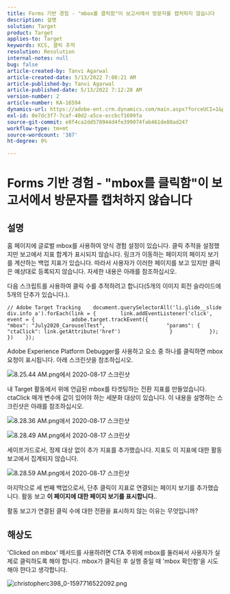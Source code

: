 ```yaml
---
title: Forms 기반 경험 - "mbox를 클릭함"이 보고서에서 방문자를 캡처하지 않습니다
description: 설명
solution: Target
product: Target
applies-to: Target
keywords: KCS, 클릭 추적
resolution: Resolution
internal-notes: null
bug: false
article-created-by: Tanvi Agarwal
article-created-date: 5/13/2022 7:08:21 AM
article-published-by: Tanvi Agarwal
article-published-date: 5/13/2022 7:12:28 AM
version-number: 2
article-number: KA-16594
dynamics-url: https://adobe-ent.crm.dynamics.com/main.aspx?forceUCI=1&pagetype=entityrecord&etn=knowledgearticle&id=590e9573-8bd2-ec11-a7b5-00224809c27a
exl-id: 0e7dc3f7-7caf-40d2-a5ce-eccbcf1699fa
source-git-commit: e8f4ca2dd578944d4fe399074fab461de88ad247
workflow-type: tm+mt
source-wordcount: '387'
ht-degree: 0%

---
```


# Forms 기반 경험 - &quot;mbox를 클릭함&quot;이 보고서에서 방문자를 캡처하지 않습니다

## 설명


홈 페이지에 글로벌 mbox를 사용하여 양식 경험 설정이 있습니다. 클릭 추적을 설정했지만 보고에서 지표 합계가 표시되지 않습니다. 링크가 이동하는 페이지의 페이지 보기를 계산하는 백업 지표가 있습니다. 따라서 사용자가 이러한 페이지를 보고 있지만 클릭은 예상대로 등록되지 않습니다. 자세한 내용은 아래를 참조하십시오.





다음 스크립트를 사용하여 클릭 수를 추적하려고 합니다(5개의 이미지 회전 슬라이드에 5개의 단추가 있습니다.).




```
// Adobe Target Tracking    document.querySelectorAll('li.glide__slide div.info a').forEach(link = {        link.addEventListener('click', event = {            adobe.target.trackEvent({                    "mbox": "July2020_CarouselTest",                    "params": {                    "ctaClick": link.getAttribute('href')                }            });        })    });
```




Adobe Experience Platform Debugger를 사용하고 요소 중 하나를 클릭하면 mbox 요청이 표시됩니다. 아래 스크린샷을 참조하십시오.



![8.25.44 AM.png에서 2020-08-17 스크린샷](https://experienceleaguecommunities.adobe.com/t5/image/serverpage/image-id/26222i8EFBFA8432501D9E/image-size/medium?v=1.0&amp;amp;px=400 "8.25.44 AM.png에서 2020-08-17 스크린샷")



내 Target 활동에서 위에 언급된 mbox를 타겟팅하는 전환 지표를 만들었습니다. ctaClick 매개 변수에 값이 있어야 하는 세분화 대상이 있습니다. 이 내용을 설명하는 스크린샷은 아래를 참조하십시오.



![8.28.36 AM.png에서 2020-08-17 스크린샷](https://experienceleaguecommunities.adobe.com/t5/image/serverpage/image-id/26225i9E8B86819537BB25/image-size/medium?v=1.0&amp;amp;px=400 "8.28.36 AM.png에서 2020-08-17 스크린샷")

![8.28.49 AM.png에서 2020-08-17 스크린샷](https://experienceleaguecommunities.adobe.com/t5/image/serverpage/image-id/26223i6D9AAA0A81236A58/image-size/medium?v=1.0&amp;amp;px=400 "8.28.49 AM.png에서 2020-08-17 스크린샷")







세이프가드로서, 정제 대상 없이 추가 지표를 추가했습니다. 지표도 이 지표에 대한 활동 보고에서 집계되지 않습니다.



![8.28.59 AM.png에서 2020-08-17 스크린샷](https://experienceleaguecommunities.adobe.com/t5/image/serverpage/image-id/26224iFF036B11B2E932FC/image-size/medium?v=1.0&amp;amp;px=400 "8.28.59 AM.png에서 2020-08-17 스크린샷")



마지막으로 세 번째 백업으로서, 단추 클릭이 지표로 연결되는 페이지 보기를 추가했습니다. 활동 보고 <b>이 페이지에 대한 페이지 보기를 표시합니다.</b>.



활동 보고가 연결된 클릭 수에 대한 전환을 표시하지 않는 이유는 무엇입니까?


## 해상도




&#39;Clicked on mbox&#39; 메서드를 사용하려면 CTA 주위에 mbox를 둘러싸서 사용자가 실제로 클릭하도록 해야 합니다. mbox가 클릭된 후 실행 중일 때 &#39;mbox 확인함&#39;을 시도해야 한다고 생각합니다.



![christopherc398_0-1597716522092.png](https://experienceleaguecommunities.adobe.com/t5/image/serverpage/image-id/26237i01409F8DF7D2F948/image-size/medium?v=1.0&amp;amp;px=400)
